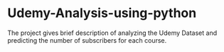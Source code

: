 # Udemy-Analysis-using-python
The project gives brief description of analyzing the Udemy Dataset and predicting the number of subscribers for each course.
